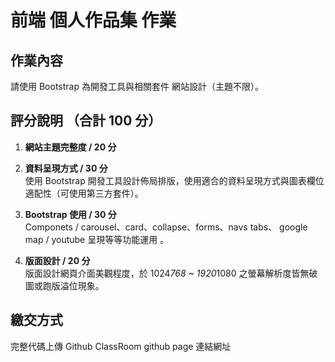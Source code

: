 # 前端 個人作品集 作業

## 作業內容
請使用 Bootstrap 為開發工具與相關套件
網站設計（主題不限）。

##  評分說明 （合計 100 分）
1. **網站主題完整度 / 20 分**

2. **資料呈現方式 / 30 分**
<br>使用 Bootstrap 開發工具設計佈局排版，使用適合的資料呈現方式與圖表欄位適配性（可使用第三方套件）。

3. **Bootstrap 使用 / 30 分**
<br> Componets / carousel、card、collapse、forms、navs tabs、
google map / youtube 呈現等等功能運用 。

4. **版面設計 / 20 分**
<br>版面設計網頁介面美觀程度，於 1024*768 ~ 1920*1080 之螢幕解析度皆無破圖或跑版溢位現象。


## 繳交方式
完整代碼上傳 Github ClassRoom
github page 連結網址 
